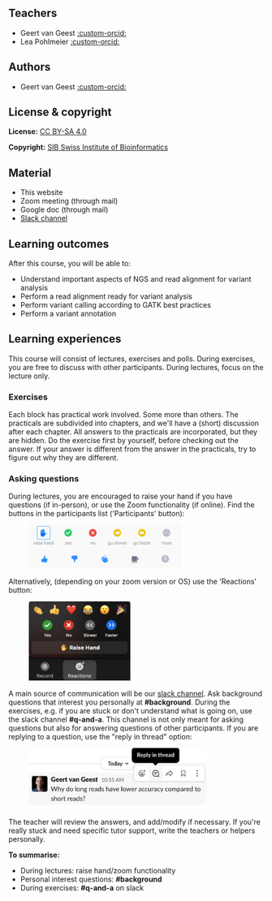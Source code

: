 ## Teachers

- Geert van Geest [:custom-orcid:](https://orcid.org/0000-0002-1561-078X)
- Lea Pohlmeier [:custom-orcid:](https://orcid.org/0000-0001-5066-6941 )

## Authors

- Geert van Geest [:custom-orcid:](https://orcid.org/0000-0002-1561-078X)

## License & copyright

**License:** [CC BY-SA 4.0](https://raw.githubusercontent.com/sib-swiss/single-cell-training/master/LICENCE)

**Copyright:** [SIB Swiss Institute of Bioinformatics](https://www.sib.swiss/)


## Material

* This website
* Zoom meeting (through mail)
* Google doc (through mail)
* [Slack channel](https://slack.com)

## Learning outcomes

After this course, you will be able to:

* Understand important aspects of NGS and read alignment for variant analysis
* Perform a read alignment ready for variant analysis
* Perform variant calling according to GATK best practices
* Perform a variant annotation

## Learning experiences

This course will consist of lectures, exercises and polls. During exercises, you are free to discuss with other participants. During lectures, focus on the lecture only.

### Exercises

Each block has practical work involved. Some more than others. The practicals are subdivided into chapters, and we'll have a (short) discussion after each chapter. All answers to the practicals are incorporated, but they are hidden. Do the exercise first by yourself, before checking out the answer. If your answer is different from the answer in the practicals, try to figure out why they are different.

### Asking questions

During lectures, you are encouraged to raise your hand if you have questions (if in-person), or use the Zoom functionality (if online). Find the buttons in the participants list ('Participants' button):

<figure>
  <img src="assets/images/zoom_icons.png" width="300"/>
</figure>

Alternatively, (depending on your zoom version or OS) use the 'Reactions' button:

<figure>
  <img src="assets/images/reactions_zoom.png" width="200"/>
</figure>

A main source of communication will be our [slack channel](https://www.slack.com). Ask background questions that interest you personally at **#background**. During the exercises, e.g. if you are stuck or don't understand what is going on, use the slack channel **#q-and-a**.  This channel is not only meant for asking questions but also for answering questions of other participants. If you are replying to a question, use the "reply in thread" option:

<figure>
  <img src="assets/images/reply_in_thread.png" width="350"/>
</figure>

The teacher will review the answers, and add/modify if necessary. If you're really stuck and need specific tutor support, write the teachers or helpers personally.

**To summarise:**

* During lectures: raise hand/zoom functionality
* Personal interest questions: **#background**
* During exercises: **\#q-and-a** on slack
